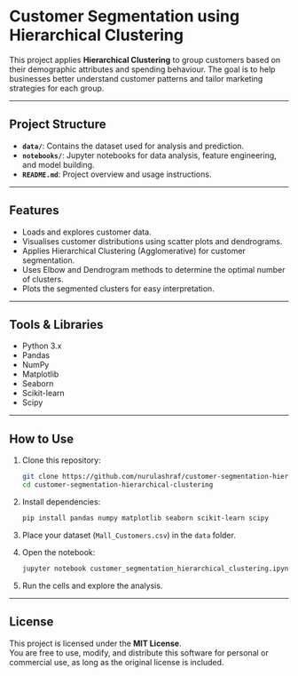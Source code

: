 # Customer Segmentation using Hierarchical Clustering

This project applies **Hierarchical Clustering** to group customers based on their demographic attributes and spending behaviour. The goal is to help businesses better understand customer patterns and tailor marketing strategies for each group.

---

## Project Structure

- **`data/`**: Contains the dataset used for analysis and prediction.
- **`notebooks/`**: Jupyter notebooks for data analysis, feature engineering, and model building.
- **`README.md`**: Project overview and usage instructions.

---

## Features

- Loads and explores customer data.
- Visualises customer distributions using scatter plots and dendrograms.
- Applies Hierarchical Clustering (Agglomerative) for customer segmentation.
- Uses Elbow and Dendrogram methods to determine the optimal number of clusters.
- Plots the segmented clusters for easy interpretation.

---

## Tools & Libraries

- Python 3.x
- Pandas
- NumPy
- Matplotlib
- Seaborn
- Scikit-learn
- Scipy

---

## How to Use

1. Clone this repository:
    ```bash
    git clone https://github.com/nurulashraf/customer-segmentation-hierarchical-clustering.git
    cd customer-segmentation-hierarchical-clustering
    ```

2. Install dependencies:
    ```bash
    pip install pandas numpy matplotlib seaborn scikit-learn scipy
    ```

3. Place your dataset (`Mall_Customers.csv`) in the `data` folder.

4. Open the notebook:
    ```bash
    jupyter notebook customer_segmentation_hierarchical_clustering.ipynb
    ```

5. Run the cells and explore the analysis.

---

## License

This project is licensed under the **MIT License**.  
You are free to use, modify, and distribute this software for personal or commercial use, as long as the original license is included.
